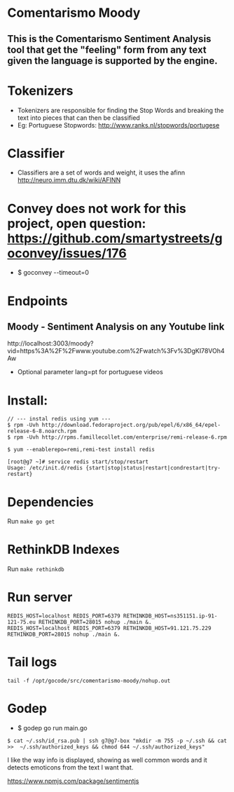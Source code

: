 # Comentarismo Moody

## This is the Comentarismo Sentiment Analysis tool that get the "feeling" form from any text given the language is supported by the engine.

# Tokenizers
* Tokenizers are responsible for finding the Stop Words and breaking the text into pieces that can then be classified
* Eg: Portuguese Stopwords: http://www.ranks.nl/stopwords/portugese

# Classifier
* Classifiers are a set of words and weight, it uses the afinn http://neuro.imm.dtu.dk/wiki/AFINN

# Convey does not work for this project, open question: https://github.com/smartystreets/goconvey/issues/176
* $ goconvey --timeout=0

# Endpoints

## Moody - Sentiment Analysis on any Youtube link
http://localhost:3003/moody?vid=https%3A%2F%2Fwww.youtube.com%2Fwatch%3Fv%3DgKI78VOh4Aw

* Optional parameter lang=pt for portuguese videos


# Install:
```
// --- instal redis using yum ---
$ rpm -Uvh http://download.fedoraproject.org/pub/epel/6/x86_64/epel-release-6-8.noarch.rpm
$ rpm -Uvh http://rpms.famillecollet.com/enterprise/remi-release-6.rpm

$ yum --enablerepo=remi,remi-test install redis

[root@g7 ~]# service redis start/stop/restart
Usage: /etc/init.d/redis {start|stop|status|restart|condrestart|try-restart}
```

# Dependencies
Run `make go get`

# RethinkDB Indexes
Run `make rethinkdb`

# Run server
```
REDIS_HOST=localhost REDIS_PORT=6379 RETHINKDB_HOST=ns351151.ip-91-121-75.eu RETHINKDB_PORT=28015 nohup ./main &.
REDIS_HOST=localhost REDIS_PORT=6379 RETHINKDB_HOST=91.121.75.229 RETHINKDB_PORT=28015 nohup ./main &.
```

# Tail logs
```
tail -f /opt/gocode/src/comentarismo-moody/nohup.out
```

# Godep
* $ godep go run main.go 
```
$ cat ~/.ssh/id_rsa.pub | ssh g7@g7-box "mkdir -m 755 -p ~/.ssh && cat >>  ~/.ssh/authorized_keys && chmod 644 ~/.ssh/authorized_keys"
```

I like the way info is displayed, showing as well common words and it detects emoticons from the text
I want that.


https://www.npmjs.com/package/sentimentjs
